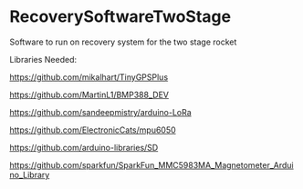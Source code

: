 # RecoverySoftwareTwoStage
Software to run on recovery system for the two stage rocket

Libraries Needed:

https://github.com/mikalhart/TinyGPSPlus

https://github.com/MartinL1/BMP388_DEV

https://github.com/sandeepmistry/arduino-LoRa

https://github.com/ElectronicCats/mpu6050

https://github.com/arduino-libraries/SD

https://github.com/sparkfun/SparkFun_MMC5983MA_Magnetometer_Arduino_Library

